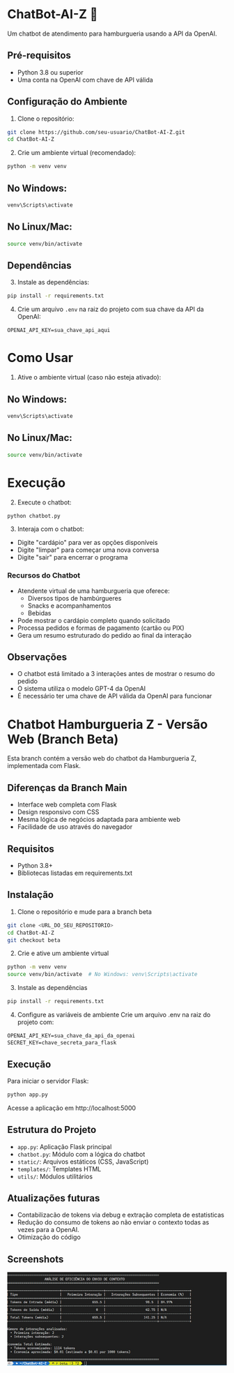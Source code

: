 # ChatBot-AI-Z 🍔

Um chatbot de atendimento para hamburgueria usando a API da OpenAI.

## Pré-requisitos

- Python 3.8 ou superior
- Uma conta na OpenAI com chave de API válida

## Configuração do Ambiente

1. Clone o repositório:

```bash
git clone https://github.com/seu-usuario/ChatBot-AI-Z.git
cd ChatBot-AI-Z
```

2. Crie um ambiente virtual (recomendado):

```bash
python -m venv venv
```

## No Windows:
```bash
venv\Scripts\activate
```

## No Linux/Mac:
```bash
source venv/bin/activate
```
## Dependências

3. Instale as dependências:

```bash
pip install -r requirements.txt
```

4. Crie um arquivo `.env` na raiz do projeto com sua chave da API da OpenAI:

```
OPENAI_API_KEY=sua_chave_api_aqui
```

# Como Usar

1. Ative o ambiente virtual (caso não esteja ativado):

## No Windows:
```bash
venv\Scripts\activate
```

## No Linux/Mac:
```bash
source venv/bin/activate
```
# Execução
2. Execute o chatbot:

```bash
python chatbot.py
```

3. Interaja com o chatbot:

- Digite "cardápio" para ver as opções disponíveis
- Digite "limpar" para começar uma nova conversa
- Digite "sair" para encerrar o programa

### Recursos do Chatbot

- Atendente virtual de uma hamburgueria que oferece:
  - Diversos tipos de hambúrgueres
  - Snacks e acompanhamentos
  - Bebidas
- Pode mostrar o cardápio completo quando solicitado
- Processa pedidos e formas de pagamento (cartão ou PIX)
- Gera um resumo estruturado do pedido ao final da interação

## Observações

- O chatbot está limitado a 3 interações antes de mostrar o resumo do pedido
- O sistema utiliza o modelo GPT-4 da OpenAI
- É necessário ter uma chave de API válida da OpenAI para funcionar

# Chatbot Hamburgueria Z - Versão Web (Branch Beta)

Esta branch contém a versão web do chatbot da Hamburgueria Z, implementada com Flask.

## Diferenças da Branch Main

- Interface web completa com Flask
- Design responsivo com CSS
- Mesma lógica de negócios adaptada para ambiente web
- Facilidade de uso através do navegador

## Requisitos

- Python 3.8+
- Bibliotecas listadas em requirements.txt

## Instalação

1. Clone o repositório e mude para a branch beta

```bash
git clone <URL_DO_SEU_REPOSITORIO>
cd ChatBot-AI-Z
git checkout beta
```

2. Crie e ative um ambiente virtual

```bash
python -m venv venv
source venv/bin/activate  # No Windows: venv\Scripts\activate
```

3. Instale as dependências

```bash
pip install -r requirements.txt
```

4. Configure as variáveis de ambiente
   Crie um arquivo .env na raiz do projeto com:

```
OPENAI_API_KEY=sua_chave_da_api_da_openai
SECRET_KEY=chave_secreta_para_flask
```

## Execução

Para iniciar o servidor Flask:

```bash
python app.py
```

Acesse a aplicação em http://localhost:5000

## Estrutura do Projeto

- `app.py`: Aplicação Flask principal
- `chatbot.py`: Módulo com a lógica do chatbot
- `static/`: Arquivos estáticos (CSS, JavaScript)
- `templates/`: Templates HTML
- `utils/`: Módulos utilitários

## Atualizações futuras

- Contabilizacão de tokens via debug e extração completa de estatisticas
- Redução do consumo de tokens ao não enviar o contexto todas as vezes para a OpenAI.
- Otimização do código

## Screenshots
![alt text](statistc.jpeg)
